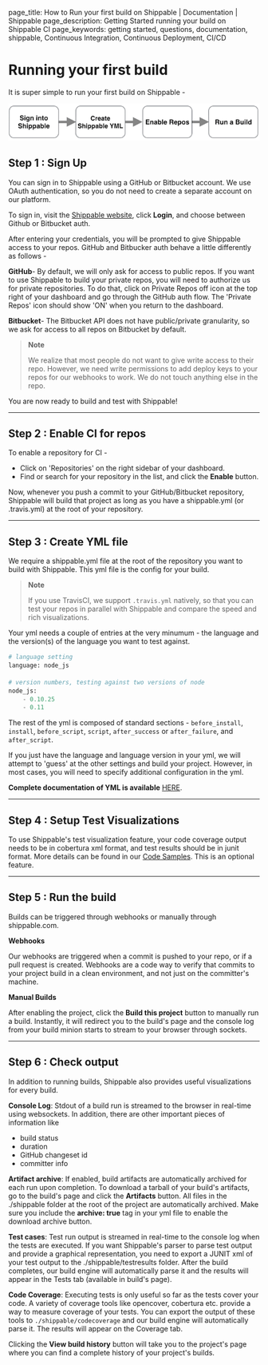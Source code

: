 page_title: How to Run your first build on Shippable | Documentation | Shippable
page_description: Getting Started running your build on Shippable CI
page_keywords: getting started, questions, documentation, shippable, Continuous Integration, Continuous Deployment, CI/CD

# Running your first build

It is super simple to run your first build on Shippable -

![Run a Build](images/build_flow.gif)

## **Step 1** : Sign Up

You can sign in to Shippable using a GitHub or Bitbucket account. We use
OAuth authentication, so you do not need to create a separate account on
our platform.

To sign in, visit the [Shippable website](https://www.shippable.com),
click **Login**, and choose between Github or Bitbucket auth.

After entering your credentials, you will be prompted to give Shippable
access to your repos. GitHub and Bitbucker auth behave a little
differently as follows -

**GitHub**- By default, we will only ask for access to public repos. If
you want to use Shippable to build your private repos, you will need to
authorize us for private repositories. To do that, click on Private
Repos off icon at the top right of your dashboard and go through the
GitHub auth flow. The 'Private Repos' icon should show 'ON' when you
return to the dashboard.

**Bitbucket**- The Bitbucket API does not have public/private
granularity, so we ask for access to all repos on Bitbucket by default.

> **Note**
>
> We realize that most people do not want to give write access to their
> repo. However, we need write permissions to add deploy keys to your
> repos for our webhooks to work. We do not touch anything else in the
> repo.

You are now ready to build and test with Shippable!

---

## **Step 2** : Enable CI for repos

To enable a repository for CI -

-	Click on 'Repositories' on the right sidebar of your dashboard.
-	Find or search for your repository in the list, and click the **Enable** button.

Now, whenever you push a commit to your GitHub/Bitbucket repository, Shippable will build that project as long as you have a
shippable.yml (or .travis.yml) at the root of your repository.

---

## **Step 3** : Create YML file

We require a shippable.yml file at the root of the repository you want
to build with Shippable. This yml file is the config for your build.

> **Note**
>
> If you use TravisCI, we support `.travis.yml` natively, so that
> you can test your repos in parallel with Shippable and compare the
> speed and rich visualizations.

Your yml needs a couple of entries at the very minumum - the language
and the version(s) of the language you want to test against.

```python
# language setting
language: node_js

# version numbers, testing against two versions of node
node_js:
    - 0.10.25
    - 0.11
```

The rest of the yml is composed of standard sections - `before_install`,
`install`, `before_script`, `script`, `after_success` or
`after_failure`, and `after_script`.

If you just have the language and language version in your yml, we will
attempt to 'guess' at the other settings and build your project.
However, in most cases, you will need to specify additional
configuration in the yml.

**Complete documentation of YML is available** [HERE](yml_overview/).

---

## **Step 4** : Setup Test Visualizations

To use Shippable's test visualization feature, your code coverage output
needs to be in cobertura xml format, and test results should be in junit
format. More details can be found in our [Code Samples](languages/).
This is an optional feature.

---

## **Step 5** : Run the build

Builds can be triggered through webhooks or manually through
shippable.com.

**Webhooks**

Our webhooks are triggered when a commit is pushed to your repo, or if a
pull request is created. Webhooks are a code way to verify that commits
to your project build in a clean environment, and not just on the
committer's machine.

**Manual Builds**

After enabling the project, click the **Build this project** button to
manually run a build. Instantly, it will redirect you to the build's
page and the console log from your build minion starts to stream to your
browser through sockets.

---

## **Step 6** : Check output

In addition to running builds, Shippable also provides useful
visualizations for every build.

**Console Log**: Stdout of a build run is streamed to the browser in
real-time using websockets. In addition, there are other important
pieces of information like

-   build status
-   duration
-   GitHub changeset id
-   committer info

**Artifact archive**: If enabled, build artifacts are automatically
archived for each run upon completion. To download a tarball of your
build's artifacts, go to the build's page and click the **Artifacts**
button. All files in the ./shippable folder at the root of the project
are automatically archived. Make sure you include the **archive: true**
tag in your yml file to enable the download archive button.

**Test cases**: Test run output is streamed in real-time to the console
log when the tests are executed. If you want Shippable's parser to parse
test output and provide a graphical representation, you need to export a
JUNIT xml of your test output to the ./shippable/testresults folder.
After the build completes, our build engine will automatically parse it
and the results will appear in the Tests tab (available in build's
page).

**Code Coverage**: Executing tests is only useful so far as the tests
cover your code. A variety of coverage tools like opencover, cobertura
etc. provide a way to measure coverage of your tests. You can export the
output of these tools to `./shippable/codecoverage` and our build engine
will automatically parse it. The results will appear on the Coverage
tab.

Clicking the **View build history** button will take you to the
project's page where you can find a complete history of your project's
builds.

